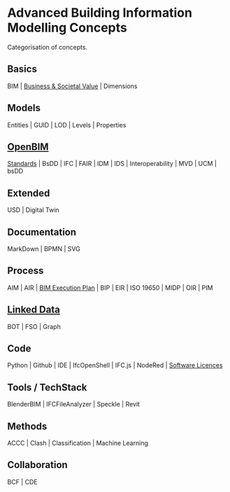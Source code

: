 # Advanced Building Information Modelling Concepts

Categorisation of concepts.

## Basics
BIM | [Business & Societal Value] | Dimensions

## Models
Entities | GUID | LOD | Levels | Properties

## [OpenBIM]
[Standards] | BsDD | IFC | FAIR | IDM | IDS | Interoperability | MVD | UCM | bsDD

## Extended
USD | Digital Twin

## Documentation
MarkDown | BPMN | SVG

## Process
AIM | AIR | [BIM Execution Plan] | BIP |  EIR | ISO 19650 | MIDP | OIR | PIM

## [Linked Data]
BOT | FSO | Graph

## Code
Python | Github | IDE | IfcOpenShell | IFC.js | NodeRed | [Software Licences]

## Tools / TechStack
BlenderBIM |  IFCFileAnalyzer | Speckle | Revit 

## Methods
ACCC | Clash | Classification | Machine Learning

## Collaboration
BCF | CDE 


<!--- the list of links --->
[Standards]:(/41934/Concepts/Standards)
[Software Licences]:(/41934/Concepts/SoftwareLicences)
[OpenBIM]:(/41934/Concepts/OpenBIM)
[BIM Execution Plan]:(/41934/Concepts/BIMExecutionPlan)
[Business & Societal Value]: (/41934/Concepts/BusinessAndSocietalValue)
[Linked Data]:(/41934/Concepts/LinkedData)
